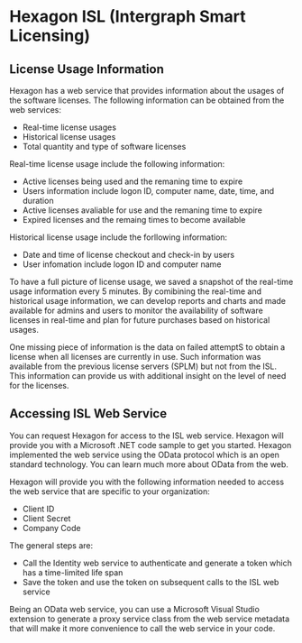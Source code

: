 # Hexagon ISL (Intergraph Smart Licensing)

## License Usage Information

Hexagon has a web service that provides information about the usages of the software licenses. The following information can be obtained from the web services:

- Real-time license usages
- Historical license usages
- Total quantity and type of software licenses

Real-time license usage include the following information:

- Active licenses being used and the remaning time to expire
- Users information include logon ID, computer name, date, time, and duration
- Active licenses avaliable for use and the remaning time to expire
- Expired licenses and the remaing times to become available

Historical license usage include the forllowing information:

- Date and time of license checkout and check-in by users
- User infomation include logon ID and computer name

To have a full picture of license usage, we saved a snapshot of the real-time usage information every 5 minutes. By comibining the real-time and historical usage information, we can develop reports and charts and made available for admins and users to monitor the availability of software licenses in real-time and plan for future purchases based on historical usages. 

One missing piece of information is the data on failed attemptS to obtain a license when all licenses are currently in use. Such information was available from the previous license servers (SPLM) but not from the ISL. This information can provide us with additional insight on the level of need for the licenses.  

## Accessing ISL Web Service

You can request Hexagon for access to the ISL web service. Hexagon will provide you with a Microsoft .NET code sample to get you started. Hexagon implemented the web service using the OData protocol which is an open standard technology. You can learn much more about OData from the web.

Hexagon will provide you with the following information needed to access the web service that are specific to your organization:

- Client ID
- Client Secret
- Company Code

The general steps are:

- Call the Identity web service to authenticate and generate a token which has a time-limited life span
- Save the token and use the token on subsequent calls to the ISL web service

Being an OData web service, you can use a Microsoft Visual Studio extension to generate a proxy service class from the web service metadata that will make it more convenience to call the web service in your code.